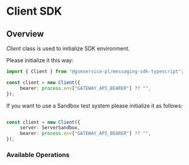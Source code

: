 # Client SDK

## Overview

*Client* class is used to initialize SDK environment.

Please initialize it this way:

```typescript
import { Client } from "@gsmservice-pl/messaging-sdk-typescript";

const client = new Client({
     bearer: process.env["GATEWAY_API_BEARER"] ?? "",
});
```

If you want to use a Sandbox test system please initialize it as follows:

```typescript

const client = new Client({
     server: ServerSandbox,     
     bearer: process.env["GATEWAY_API_BEARER"] ?? "",
});
```

### Available Operations
